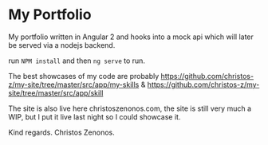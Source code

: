 # My Portfolio

My portfolio written in Angular 2 and hooks into a mock api which will later be served via a nodejs backend. 

run `NPM install` and then `ng serve` to run.

The best showcases of my code are probably https://github.com/christos-z/my-site/tree/master/src/app/my-skills & https://github.com/christos-z/my-site/tree/master/src/app/skill

The site is also live here christoszenonos.com, the site is still very much a WIP, but I put it live last night so I could showcase it.

Kind regards. Christos Zenonos.
